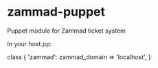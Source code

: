 # zammad-puppet

Puppet module for Zammad ticket system

In your host.pp:

class { 'zammad':
  zammad_domain => 'localhost',
}
